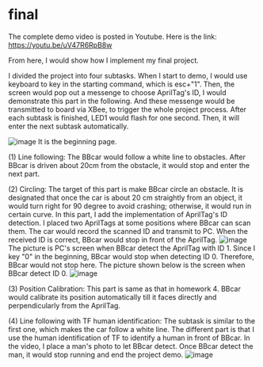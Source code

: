 # final
The complete demo video is posted in Youtube. Here is the link: https://youtu.be/uV47R6RpB8w

From here, I would show how I implement my final project.

I divided the project into four subtasks. When I start to demo, I would use keyboard to key in the starting command, which is esc+"1".
Then, the screen would pop out a messenge to choose AprilTag's ID, I would demonstrate this part in the following. And these messenge 
would be transmitted to board via XBee, to trigger the whole project process. After each subtask is finished, LED1 would flash for one 
second. Then, it will enter the next subtask automatically.

![image](https://user-images.githubusercontent.com/55796795/123086675-4c75da00-d456-11eb-89e5-814f014f39df.png)
It is the beginning page. 

(1) Line following:
The BBcar would follow a white line to obstacles. After BBcar is driven about 20cm from the obstacle, it would stop and enter the 
next part.

(2) Circling:
The target of this part is make BBcar circle an obstacle. It is designated that once the car is about 20 cm straightly from an object, 
it would turn right for 90 degree to avoid crashing; otherwise, it would run in certain curve. In this part, I add the implementation 
of  AprilTag's ID detection. I placed two AprilTags at some positions where BBcar can scan them. The car would record the scanned ID 
and transmit to PC. When the received ID is correct, BBcar would stop in front of the AprilTag.
![image](https://user-images.githubusercontent.com/55796795/123085344-b4c3bc00-d454-11eb-9f5f-daa3ee535bc5.png)
The picture is PC's screen when BBcar detect the AprilTag with ID 1. Since I key "0" in the beginning, BBcar would stop when detecting 
ID 0. Therefore, BBcar would not stop here. The picture shown below is the screen when BBcar detect ID 0.
![image](https://user-images.githubusercontent.com/55796795/123085880-56e3a400-d455-11eb-8f41-7ee970aa8b3a.png)


(3) Position Calibration:
This part is same as that in homework 4. BBcar would calibrate its position automatically till it faces directly and perpendicularly 
from the AprilTag.

(4) Line following with TF human identification:
The subtask is similar to the first one, which makes the car follow a white line. The different part is that I use the human 
identification of TF to identify a human in front of BBcar. In the video, I place a man's photo to let BBcar detect. Once BBcar detect 
the man, it would stop running and end the project demo.
![image](https://user-images.githubusercontent.com/55796795/123086176-b04bd300-d455-11eb-8b5a-8e34b308d7ba.png)

